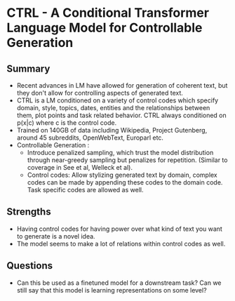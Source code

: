 # CTRL - A Conditional Transformer Language Model for Controllable Generation
## Summary 
- Recent advances in LM have allowed for generation of coherent text, but they don't allow for 
  controlling aspects of generated text. 
- CTRL is a LM conditioned on a variety of control codes which specify domain, style, topics, dates, entities and the relationships between them, plot points and task related behavior. CTRL always conditioned on p(x|c) where c is the control code. 
- Trained on 140GB of data including Wikipedia, Project Gutenberg, around 45 subreddits, OpenWebText, Europarl etc. 
- Controllable Generation :
  - Introduce penalized sampling, which trust the model distribution through near-greedy sampling but penalizes for repetition. (Similar to coverage in See et al, Welleck et al).
  - Control codes: Allow stylizing generated text by domain, complex codes can be made by appending these codes to the domain code. Task specific codes are allowed as well. 
  
  
## Strengths 
- Having control codes for having power over what kind of text you want to generate is a novel idea.
- The model seems to make a lot of relations within control codes as well.

## Questions
- Can this be used as a finetuned model for a downstream task? Can we still say that this model is learning representations on some level?
